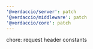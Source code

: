 ```yaml
---
'@verdaccio/server': patch
'@verdaccio/middleware': patch
'@verdaccio/core': patch
---
```


chore: request header constants

